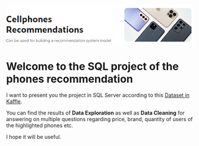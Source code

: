 ![image](https://github.com/TetianaShchudla/CellphonesRecomendations/blob/main/image.png)

# Welcome to the SQL project of the phones recommendation

I want to present you the project in SQL Server according to this [Dataset in Kaffle](https://www.kaggle.com/datasets/meirnizri/cellphones-recommendations?resource=download).

You can find the results of __Data Exploration__ as well as __Data Cleaning__ for answering on multiple questions regarding price, brand, quantity of users of the highlighted phones etc.

I hope it will be useful.
